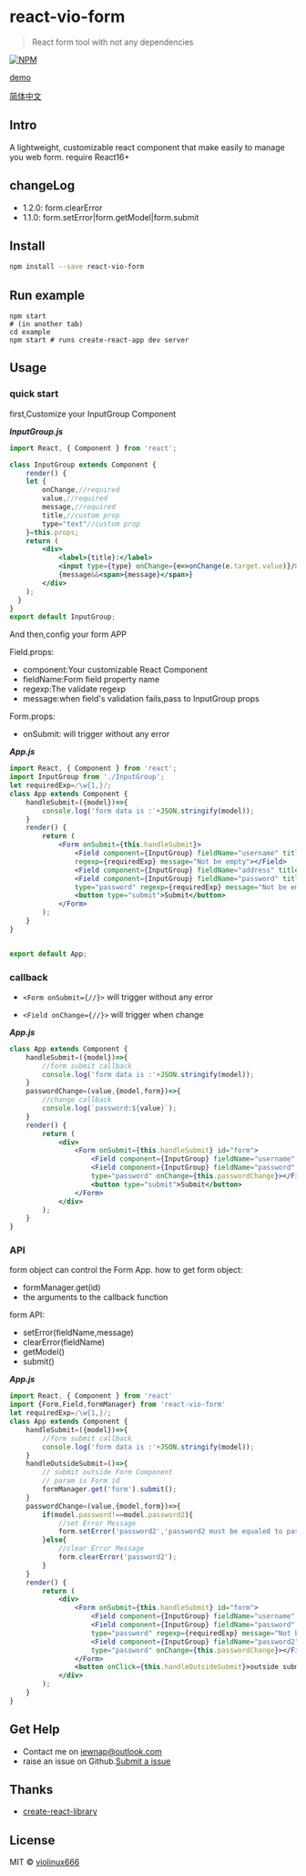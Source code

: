 # react-vio-form

> React form tool with not any dependencies

[![NPM](https://img.shields.io/npm/v/react-vio-form.svg)](https://www.npmjs.com/package/react-vio-form) 

[demo](https://violinux666.github.io/react-vio-form/)

[简体中文](https://github.com/violinux666/blog/issues/3)

## Intro

A lightweight, customizable react component that make easily to manage you web form. require React16+



## changeLog

- 1.2.0: form.clearError
- 1.1.0: form.setError|form.getModel|form.submit

## Install

```bash
npm install --save react-vio-form
```

## Run example
```
npm start
# (in another tab)
cd example
npm start # runs create-react-app dev server
```

## Usage

### quick start

first,Customize your InputGroup Component

***InputGroup.js***
```jsx
import React, { Component } from 'react';

class InputGroup extends Component {
    render() {
    let {
        onChange,//required 
        value,//required 
        message,//required
        title,//custom prop
        type="text"//custom prop
    }=this.props;
    return (
        <div>
            <label>{title}:</label>
            <input type={type} onChange={e=>onChange(e.target.value)}/>
            {message&&<span>{message}</span>}
        </div>
    );
  }
}
export default InputGroup;
```

And then,config your form APP

Field.props:
- component:Your customizable React Component
- fieldName:Form field property name
- regexp:The validate regexp
- message:when field's validation fails,pass to InputGroup props

Form.props:
- onSubmit: will trigger without any error

***App.js***
```jsx
import React, { Component } from 'react';
import InputGroup from './InputGroup';
let requiredExp=/\w{1,}/;
class App extends Component {
    handleSubmit=({model})=>{
        console.log('form data is :'+JSON.stringify(model));
    }
    render() {
        return (
            <Form onSubmit={this.handleSubmit}>
                <Field component={InputGroup} fieldName="username" title="Username" 
                regexp={requiredExp} message="Not be empty"></Field>
                <Field component={InputGroup} fieldName="address" title="Address"></Field>
                <Field component={InputGroup} fieldName="password" title="Password" 
                type="password" regexp={requiredExp} message="Not be empty"></Field>
                <button type="submit">Submit</button>
            </Form>
        );
    }
}


export default App;
```

### callback

* ```<Form onSubmit={//}>``` will trigger without any error
- ```<Field onChange={//}>``` will trigger when change

***App.js***
```jsx
class App extends Component {
    handleSubmit=({model})=>{
        //form submit callback
        console.log('form data is :'+JSON.stringify(model));
    }
    passwordChange=(value,{model,form})=>{
        //change callback
        console.log(`password:${value}`);
    }
    render() {
        return (
            <div>
                <Form onSubmit={this.handleSubmit} id="form">
                    <Field component={InputGroup} fieldName="username" title="Username"></Field>
                    <Field component={InputGroup} fieldName="password" title="Password" 
                    type="password" onChange={this.passwordChange}></Field>
                    <button type="submit">Submit</button>
                </Form>
            </div>
        );
    }
}
```

### API

form object can control the Form App.
how to get form object:
- formManager.get(id)
- the arguments to the callback function

form API:
- setError(fieldName,message) 
- clearError(fieldName)
- getModel()
- submit()

***App.js***
```jsx
import React, { Component } from 'react'
import {Form,Field,formManager} from 'react-vio-form'
let requiredExp=/\w{1,}/;
class App extends Component {
    handleSubmit=({model})=>{
        //form submit callback
        console.log('form data is :'+JSON.stringify(model));
    }
    handleOutsideSubmit=()=>{
        // submit outside Form Component
        // param is Form id
        formManager.get('form').submit();
    }
    passwordChange=(value,{model,form})=>{
        if(model.password!==model.password2){
            //set Error Message
            form.setError('password2','password2 must be equaled to password');
        }else{
            //clear Error Message
            form.clearError('password2');
        }
    }
    render() {
        return (
            <div>
                <Form onSubmit={this.handleSubmit} id="form">
                    <Field component={InputGroup} fieldName="username" title="Username"></Field>
                    <Field component={InputGroup} fieldName="password" title="Password" 
                    type="password" regexp={requiredExp} message="Not be empty" onChange={this.passwordChange}></Field>
                    <Field component={InputGroup} fieldName="password2" title="Password2" 
                    type="password" onChange={this.passwordChange}></Field>
                </Form>
                <button onClick={this.handleOutsideSubmit}>outside submit</button>
            </div>
        );
    }
}
```

## Get Help

- Contact me on iewnap@outlook.com
- raise an issue on Github.[Submit a issue](https://github.com/violinux666/react-vio-form/issues/new)

## Thanks
- [create-react-library](https://github.com/transitive-bullshit/create-react-library)

## License

MIT © [violinux666](https://github.com/violinux666)